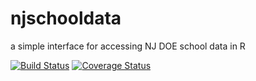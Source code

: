 # njschooldata
a simple interface for accessing NJ DOE school data in R

[![Build Status](https://travis-ci.org/almartin82/njschooldata.png?branch=master)](https://travis-ci.org/almartin82/njschooldata) [![Coverage Status](https://coveralls.io/repos/almartin82/njschooldata/badge.svg?branch=master)](https://coveralls.io/r/almartin82/njschooldata?branch=master)